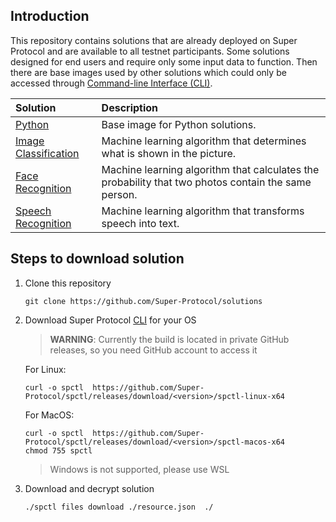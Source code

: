 ## Introduction

This repository contains solutions that are already deployed on Super Protocol and are available to all testnet participants. Some solutions designed for end users and require only some input data to function. Then there are base images used by other solutions which could only be accessed through [Command-line Interface (CLI)](https://github.com/Super-Protocol/spctl).

|Solution|Description|
| :- | :- |
|[Python](./Python)|Base image for Python solutions.|
|[Image Classification](./Image%20Classification)|Machine learning algorithm that determines what is shown in the picture.|
|[Face Recognition](./Face%20Recognition)|Machine learning algorithm that calculates the probability that two photos contain the same person.|
|[Speech Recognition](./Speech%20Recognition)|Machine learning algorithm that transforms speech into text.|

## Steps to download solution

1. Clone this repository
   ```
   git clone https://github.com/Super-Protocol/solutions
   ```

2. Download Super Protocol [CLI](https://github.com/Super-Protocol/spctl/releases) for your OS
   > **WARNING**: Currently the build is located in private GitHub releases, so you need GitHub account to access it

   For Linux:
   ```
   curl -o spctl  https://github.com/Super-Protocol/spctl/releases/download/<version>/spctl-linux-x64
   ```

   For MacOS:
   ```
   curl -o spctl  https://github.com/Super-Protocol/spctl/releases/download/<version>/spctl-macos-x64
   chmod 755 spctl
   ```
   > Windows is not supported, please use WSL

3. Download and decrypt solution
   ```
   ./spctl files download ./resource.json  ./
   ```
